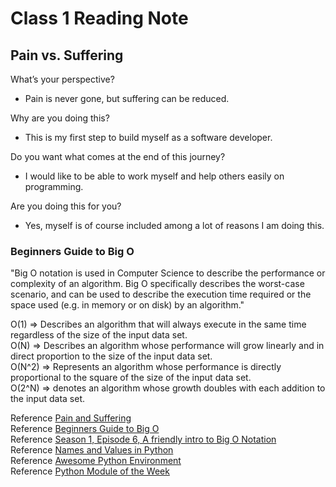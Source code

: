# Class 1 Reading Note

## Pain vs. Suffering

What’s your perspective?

- Pain is never gone, but suffering can be reduced.

Why are you doing this?

- This is my first step to build myself as a software developer.

Do you want what comes at the end of this journey?

- I would like to be able to work myself and help others easily on programming.

Are you doing this for you?

- Yes, myself is of course included among a lot of reasons I am doing this.


### Beginners Guide to Big O

"Big O notation is used in Computer Science to describe the performance or complexity of an algorithm. Big O specifically describes the worst-case scenario, and can be used to describe the execution time required or the space used (e.g. in memory or on disk) by an algorithm."

O(1) => Describes an algorithm that will always execute in the same time regardless of the size of the input data set.  
O(N) => Describes an algorithm whose performance will grow linearly and in direct proportion to the size of the input data set.  
O(N^2) => Represents an algorithm whose performance is directly proportional to the square of the size of the input data set.  
O(2^N) => denotes an algorithm whose growth doubles with each addition to the input data set.  

Reference [Pain and Suffering](https://codefellows.github.io/code-401-python-guide/curriculum/class-01/notes/pain_suffering)  
Reference [Beginners Guide to Big O](https://robbell.io/2009/06/a-beginners-guide-to-big-o-notation)  
Reference [Season 1, Episode 6, A friendly intro to Big O Notation](https://www.codenewbie.org/basecs/8)  
Reference [Names and Values in Python](https://www.youtube.com/watch?v=_AEJHKGk9ns&ab_channel=PyCon2015)  
Reference [Awesome Python Environment](https://towardsdatascience.com/how-to-setup-an-awesome-python-environment-for-data-science-or-anything-else-35d358cc95d5)  
Reference [Python Module of the Week](https://pymotw.com/3/index.html)  
